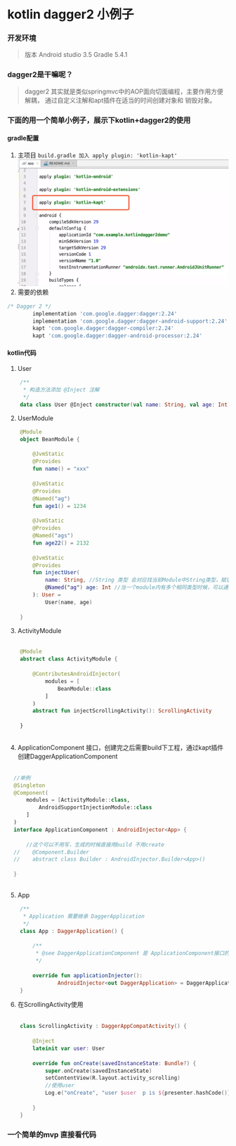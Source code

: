 # kotlin dagger2 小例子

### 开发环境
>版本
Android studio 3.5
Gradle 5.4.1

### dagger2是干嘛呢？
>dagger2 其实就是类似springmvc中的AOP面向切面编程，主要作用方便解耦， 通过自定义注解和apt插件在适当的时间创建对象和
销毁对象。

### 下面的用一个简单小例子，展示下kotlin+dagger2的使用
#### gradle配置

1. 主项目 ``build.gradle 加入 apply plugin: 'kotlin-kapt'``
![](/img/kapt.webp)
2. 需要的依赖
```gradle
/* Dagger 2 */
        implementation 'com.google.dagger:dagger:2.24'
        implementation 'com.google.dagger:dagger-android-support:2.24'
        kapt 'com.google.dagger:dagger-compiler:2.24'
        kapt 'com.google.dagger:dagger-android-processor:2.24'   
```
#### kotlin代码
1. User
```kotlin
    /**
     * 构造方法添加 @Inject 注解
     */
    data class User @Inject constructor(val name: String, val age: Int)
```
2. UserModule
```kotlin
    @Module
    object BeanModule {
    
        @JvmStatic
        @Provides
        fun name() = "xxx"
    
        @JvmStatic
        @Provides
        @Named("ag")
        fun age1() = 1234
    
        @JvmStatic
        @Provides
        @Named("ags")
        fun age22() = 2132
        
        @JvmStatic
        @Provides
        fun injectUser(
            name: String, //String 类型 会对应找当前Module中String类型，赋值
            @Named("ag") age: Int //当一个module内有多个相同类型时候，可以通过Named注解进行区分
        ): User =
            User(name, age)
    
    }
```     
3. ActivityModule
```kotlin
    
    @Module
    abstract class ActivityModule {
    
        @ContributesAndroidInjector(
            modules = [
                BeanModule::class
            ]
        )
        abstract fun injectScrollingActivity(): ScrollingActivity
    
    }
    
```         
4. ApplicationComponent 接口，创建完之后需要build下工程，通过kapt插件创建DaggerApplicationComponent
```kotlin
  
  //单例
  @Singleton
  @Component(
      modules = [ActivityModule::class,
          AndroidSupportInjectionModule::class
      ]
  )
  interface ApplicationComponent : AndroidInjector<App> {
  
      //这个可以不用写，生成的时候直接用build 不用create
  //    @Component.Builder
  //    abstract class Builder : AndroidInjector.Builder<App>()
  
  }
    
```   
5. App 
```kotlin
    /**
     * Application 需要继承 DaggerApplication
     */
    class App : DaggerApplication() {
    
        /**
         * @see DaggerApplicationComponent 是 ApplicationComponent接口的实现类
         */
    
        override fun applicationInjector():
                AndroidInjector<out DaggerApplication> = DaggerApplicationComponent.builder().build()
    }
```     
6. 在ScrollingActivity使用
```kotlin
    
    class ScrollingActivity : DaggerAppCompatActivity() {
    
        @Inject
        lateinit var user: User
    
        override fun onCreate(savedInstanceState: Bundle?) {
            super.onCreate(savedInstanceState)
            setContentView(R.layout.activity_scrolling)
            //使用user
            Log.e("onCreate", "user $user  p is ${presenter.hashCode()}")
    
        }
    }

```        

### 一个简单的mvp 直接看代码